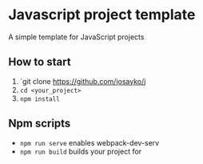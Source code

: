 # Javascript project template
A simple template for JavaScript projects

## How to start
1. `git clone https://github.com/josayko/j
2. `cd <your_project>`
3. `npm install`

## Npm scripts
- `npm run serve` enables webpack-dev-serv
- `npm run build` builds your project for
